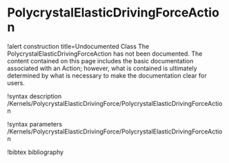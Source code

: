 <!-- MOOSE Documentation Stub: Remove this when content is added. -->

# PolycrystalElasticDrivingForceAction

!alert construction title=Undocumented Class
The PolycrystalElasticDrivingForceAction has not been documented. The content contained on this page
includes the basic documentation associated with an Action; however, what is contained is
ultimately determined by what is necessary to make the documentation clear for users.

!syntax description /Kernels/PolycrystalElasticDrivingForce/PolycrystalElasticDrivingForceAction

!syntax parameters /Kernels/PolycrystalElasticDrivingForce/PolycrystalElasticDrivingForceAction

!bibtex bibliography
